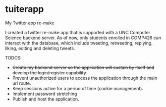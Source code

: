 # tuiterapp
My Twitter app re-make


I created a twitter re-make app that is supported with a UNC Computer Science backend server. As of now, only students enrolled in COMP426 can interact with the database, which include tweeting, retweeting, replying, liking, editing and deleting tweets. 


TODOS:

- <del>Create my backend server so the application will sustain by itself and develop the login/register capability. </del>
- Prevent unauthorized users to access the application through the main url route.
- Keep sessions active for a period of time (cookie management).
- Implement password stretching
- Publish and host the application.
